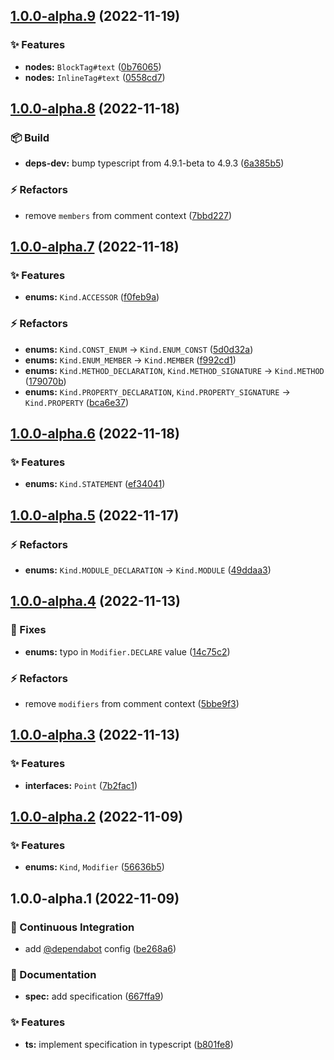 ## [1.0.0-alpha.9](https://github.com/flex-development/docast/compare/1.0.0-alpha.8...1.0.0-alpha.9) (2022-11-19)


### :sparkles: Features

* **nodes:** `BlockTag#text` ([0b76065](https://github.com/flex-development/docast/commit/0b76065b4b29077aaea9ae2749ddb021e2fb10a4))
* **nodes:** `InlineTag#text` ([0558cd7](https://github.com/flex-development/docast/commit/0558cd7df5bb52b56ec0f2c35886f65807346837))

## [1.0.0-alpha.8](https://github.com/flex-development/docast/compare/1.0.0-alpha.7...1.0.0-alpha.8) (2022-11-18)


### :package: Build

* **deps-dev:** bump typescript from 4.9.1-beta to 4.9.3 ([6a385b5](https://github.com/flex-development/docast/commit/6a385b582941e7718142bfecc9be3dcf673c8b32))


### :zap: Refactors

* remove `members` from comment context ([7bbd227](https://github.com/flex-development/docast/commit/7bbd227eb9e90e2e3630166733688afd7cbbec67))

## [1.0.0-alpha.7](https://github.com/flex-development/docast/compare/1.0.0-alpha.6...1.0.0-alpha.7) (2022-11-18)


### :sparkles: Features

* **enums:** `Kind.ACCESSOR` ([f0feb9a](https://github.com/flex-development/docast/commit/f0feb9ab2f157e5373c81eb819e28f885db4b8d4))


### :zap: Refactors

* **enums:** `Kind.CONST_ENUM` -> `Kind.ENUM_CONST` ([5d0d32a](https://github.com/flex-development/docast/commit/5d0d32a24c43228aab0c52030c1d85f4fbd01c48))
* **enums:** `Kind.ENUM_MEMBER` -> `Kind.MEMBER` ([f992cd1](https://github.com/flex-development/docast/commit/f992cd14bf52630a34f52d3e4e3ae18fb7f2d725))
* **enums:** `Kind.METHOD_DECLARATION`, `Kind.METHOD_SIGNATURE` -> `Kind.METHOD` ([179070b](https://github.com/flex-development/docast/commit/179070b209b9e4112358407767ca99f14b466579))
* **enums:** `Kind.PROPERTY_DECLARATION`, `Kind.PROPERTY_SIGNATURE` -> `Kind.PROPERTY` ([bca6e37](https://github.com/flex-development/docast/commit/bca6e3734a39311485dde66ae44ae0ed3533102c))

## [1.0.0-alpha.6](https://github.com/flex-development/docast/compare/1.0.0-alpha.5...1.0.0-alpha.6) (2022-11-18)


### :sparkles: Features

* **enums:** `Kind.STATEMENT` ([ef34041](https://github.com/flex-development/docast/commit/ef3404175f762b0f6a51b63827e929dbfff70e16))

## [1.0.0-alpha.5](https://github.com/flex-development/docast/compare/1.0.0-alpha.4...1.0.0-alpha.5) (2022-11-17)


### :zap: Refactors

* **enums:** `Kind.MODULE_DECLARATION` -> `Kind.MODULE` ([49ddaa3](https://github.com/flex-development/docast/commit/49ddaa3975618dbda6eec5fd2efbed6219afedad))

## [1.0.0-alpha.4](https://github.com/flex-development/docast/compare/1.0.0-alpha.3...1.0.0-alpha.4) (2022-11-13)


### :bug: Fixes

* **enums:** typo in `Modifier.DECLARE` value ([14c75c2](https://github.com/flex-development/docast/commit/14c75c2f3c3814e78b70a09c84333ae22807462b))


### :zap: Refactors

* remove `modifiers` from comment context ([5bbe9f3](https://github.com/flex-development/docast/commit/5bbe9f3f266379047cda06cf9c1e37aef693a7f0))

## [1.0.0-alpha.3](https://github.com/flex-development/docast/compare/1.0.0-alpha.2...1.0.0-alpha.3) (2022-11-13)


### :sparkles: Features

* **interfaces:** `Point` ([7b2fac1](https://github.com/flex-development/docast/commit/7b2fac1ec94cecc90784914f7d58bdcbdf20ad70))

## [1.0.0-alpha.2](https://github.com/flex-development/docast/compare/1.0.0-alpha.1...1.0.0-alpha.2) (2022-11-09)


### :sparkles: Features

* **enums:** `Kind`, `Modifier` ([56636b5](https://github.com/flex-development/docast/commit/56636b539d95d0dbe2f439caf076dd99d63c707c))

## 1.0.0-alpha.1 (2022-11-09)


### :robot: Continuous Integration

* add [@dependabot](https://github.com/dependabot) config ([be268a6](https://github.com/flex-development/docast/commit/be268a6e64251acab24f553c5099cd0746338405))


### :pencil: Documentation

* **spec:** add specification ([667ffa9](https://github.com/flex-development/docast/commit/667ffa93bbf109176c5ecab839e5da4d3630a46b))


### :sparkles: Features

* **ts:** implement specification in typescript ([b801fe8](https://github.com/flex-development/docast/commit/b801fe8462e39c460c0de44fdef263b03ea7d0b4))


